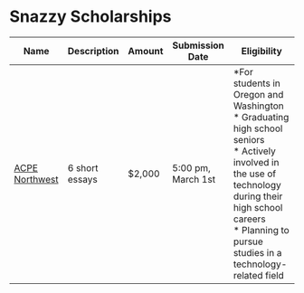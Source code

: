# Snazzy Scholarships


| Name | Description | Amount | Submission Date | Eligibility |
| ------------- | ------------- | ------------- | ------------- | ------------- |
| [ACPE Northwest](http://www.acpenw.org/scholarships)  | 6 short essays  |	$2,000	|	5:00 pm, March 1st	| *For students in Oregon and Washington </br> * Graduating high school seniors </br> * Actively involved in the use of technology during their high school careers </br> * Planning to pursue studies in a technology-related field
